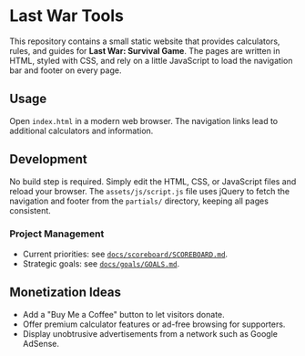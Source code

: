 # Last War Tools

This repository contains a small static website that provides calculators, rules, and guides for **Last War: Survival Game**. The pages are written in HTML, styled with CSS, and rely on a little JavaScript to load the navigation bar and footer on every page.

## Usage

Open `index.html` in a modern web browser. The navigation links lead to additional calculators and information.

## Development

No build step is required. Simply edit the HTML, CSS, or JavaScript files and reload your browser. The `assets/js/script.js` file uses jQuery to fetch the navigation and footer from the `partials/` directory, keeping all pages consistent.

### Project Management

- Current priorities: see [`docs/scoreboard/SCOREBOARD.md`](docs/scoreboard/SCOREBOARD.md).
- Strategic goals: see [`docs/goals/GOALS.md`](docs/goals/GOALS.md).

## Monetization Ideas

- Add a "Buy Me a Coffee" button to let visitors donate.
- Offer premium calculator features or ad-free browsing for supporters.
- Display unobtrusive advertisements from a network such as Google AdSense.

